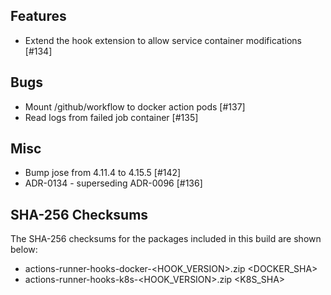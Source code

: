 ## Features

- Extend the hook extension to allow service container modifications [#134]

## Bugs

- Mount /github/workflow to docker action pods [#137]
- Read logs from failed job container [#135]

## Misc

- Bump jose from 4.11.4 to 4.15.5 [#142]
- ADR-0134 - superseding ADR-0096 [#136]

## SHA-256 Checksums

The SHA-256 checksums for the packages included in this build are shown below:

- actions-runner-hooks-docker-<HOOK_VERSION>.zip <DOCKER_SHA>
- actions-runner-hooks-k8s-<HOOK_VERSION>.zip <K8S_SHA>
